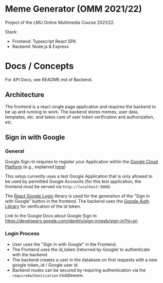 # Meme Generator (OMM 2021/22)
Project of the LMU Online Multimedia Course 2021/22.

Stack:
- Frontend: Typescript React SPA
- Backend: Node.js & Express

# Docs / Concepts
For API Docs, see README.md of Backend.

## Architecture
The frontend is a react single page application and requires the backend to be
up and running to work.
The backend stores memes, user data, templates, etc. and takes care of user
token verification and authorization, etc.

## Sign in with Google
### General
Google Sign-In requires to register your Application within the
[Google Cloud Platform](https://console.cloud.google.com/) (e.g., explained
[here](https://www.freakyjolly.com/google-signin-login-button-in-react-js-example-using-react-google_login-package/))

This setup currently uses a test Google Application that is only allowed to be
used by permitted Google Accounts (for this test application, the frontend must
be served via `http://localhost:3000`).

The [React Google Login](https://www.npmjs.com/package/react-google-login)
library is used for the generation of the "Sign in with Google" button in the
frontend. The backend uses the
[Google Auth Library](https://www.npmjs.com/package/google-auth-library) for
verification of the id token.

Link to the Google Docs about Google Sign In:
https://developers.google.com/identity/sign-in/web/sign-in?hl=en

### Login Process
- User uses the "Sign in with Google" in the Frontend.
- The Frontend uses the id_token (returned by Google) to authenticate with the
  backend.
- The backend creates a user in the database on first requests with a new google
  token_id / Google user id.
- Backend routes can be secured by requiring authentication via the
  `requireAuthentication` middleware.
